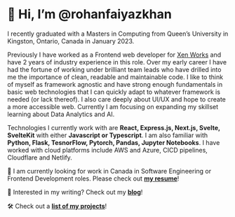 # 👋 Hi, I’m @rohanfaiyazkhan

I recently graduated with a Masters in Computing from Queen’s University in Kingston, Ontario, Canada in January 2023. 

Previously I have worked as a Frontend web developer for [Xen Works](https://xen.works/) and have 2 years of industry experience in this role. 
Over my early career I have had the fortune of working under brilliant team leads who have drilled into me the importance of clean, readable and 
maintainable code. I like to think of myself as framework agnostic and have strong enough fundamentals in basic web technologies 
that I can quickly adapt to whatever framework is needed (or lack thereof). I also care deeply about UI/UX and hope to create a more accessible web. 
Currently I am focusing on expanding my skillset learning about Data Analytics and AI.

Technologies I currently work with are __React, Express.js, Next.js, Svelte, SvelteKit__ with either __Javascript or Typescript__. I am also familiar with __Python, Flask, TesnorFlow, Pytorch, Pandas, Jupyter Notebooks__. I have worked with cloud platforms include AWS and Azure, CICD pipelines, Cloudflare and Netlify.

🚀 I am currently looking for work in Canada in Software Engineering or Frontend Development roles. 
Please check out __[my resume]([https://drive.google.com/file/d/1GFRTfQC_971V7IzLxZvM2rrBYyZV_rtu/view?usp=sharing](https://drive.google.com/file/d/1VKElb-ZBFW5hHYTzAh-WvuWqQaNwMDaU/view?usp=sharing))__!

📖 Interested in my writing? Check out my __[blog](https://rohanfaiyaz.com)__!

🛠️ Check out a __[list of my projects](https://docs.google.com/document/d/1HiLSZzgjK9-haXHBFHL3DzzfDvoTuoJiJbWS26RqTz4/edit?usp=sharing)__!
<!---
rohanfaiyazkhan/rohanfaiyazkhan is a ✨ special ✨ repository because its `README.md` (this file) appears on your GitHub profile.
You can click the Preview link to take a look at your changes.
--->

